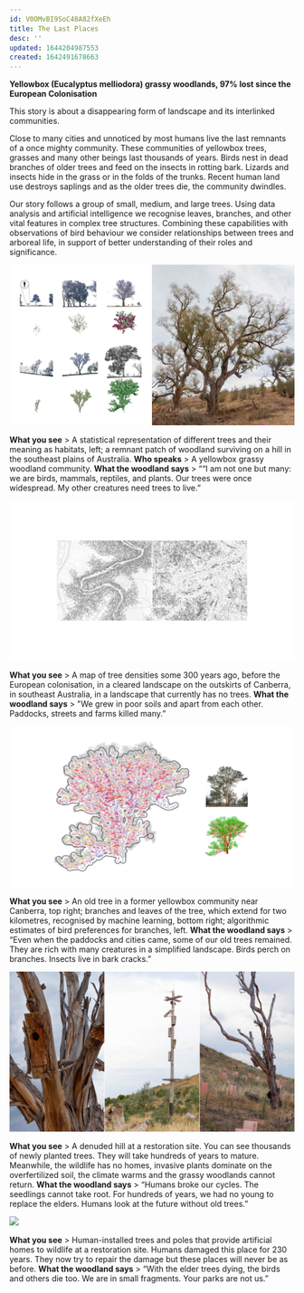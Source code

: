 ```yaml
---
id: V0OMvBI9SoC48A82fXeEh
title: The Last Places
desc: ''
updated: 1644204987553
created: 1642491678663
---
```


**Yellowbox (Eucalyptus melliodora) grassy woodlands, 97% lost since the European Colonisation**

This story is about a disappearing form of landscape and its interlinked communities.

Close to many cities and unnoticed by most humans live the last remnants of a once mighty community. These communities of yellowbox trees, grasses and many other beings last thousands of years. Birds nest in dead branches of older trees and feed on the insects in rotting bark. Lizards and insects hide in the grass or in the folds of the trunks. Recent human land use destroys saplings and as the older trees die, the community dwindles.

Our story follows a group of small, medium, and large trees. Using data analysis and artificial intelligence we recognise leaves, branches, and other vital features in complex tree structures. Combining these capabilities with observations of bird behaviour we consider relationships between trees and arboreal life, in support of better understanding of their roles and significance.

![](assets/images/SIGGRAPH-Images/Last-Of-Their-Kind-022.png)

**What you see** > A statistical representation of different trees and their meaning as habitats, left; a remnant patch of woodland surviving on a hill in the southeast plains of Australia.
**Who speaks** > A yellowbox grassy woodland community.
**What the woodland says** > ““I am not one but many: we are birds, mammals, reptiles, and plants. Our trees were once widespread. My other creatures need trees to live.”

![](assets/images/SIGGRAPH-Images/Last-Of-Their-Kind-023.png)

**What you see** > A map of tree densities some 300 years ago, before the European colonisation, in a cleared landscape on the outskirts of Canberra, in southeast Australia, in a landscape that currently has no trees.
**What the woodland says** > "We grew in poor soils and apart from each other. Paddocks, streets and farms killed many.”

![](assets/images/SIGGRAPH-Images/Last-Of-Their-Kind-024.png)

**What you see** > An old tree in a former yellowbox community near Canberra, top right; branches and leaves of the tree, which extend for two kilometres, recognised by machine learning, bottom right; algorithmic estimates of bird preferences for branches, left.
**What the woodland says** > “Even when the paddocks and cities came, some of our old trees remained. They are rich with many creatures in a simplified landscape. Birds perch on branches. Insects live in bark cracks.”

![](assets/images/SIGGRAPH-Images/Last-Of-Their-Kind-025.png)

**What you see** > A denuded hill at a restoration site. You can see thousands of newly planted trees. They will take hundreds of years to mature. Meanwhile, the wildlife has no homes, invasive plants dominate on the overfertilized soil, the climate warms and the grassy woodlands cannot return.
**What the woodland says** > “Humans broke our cycles. The seedlings cannot take root. For hundreds of years, we had no young to replace the elders. Humans look at the future without old trees.”

![](assets/images/SIGGRAPH-Images/Last-Of-Their-Kind-026.png)

**What you see** > Human-installed trees and poles that provide artificial homes to wildlife at a restoration site. Humans damaged this place for 230 years. They now try to repair the damage but these places will never be as before.
**What the woodland says** > “With the elder trees dying, the birds and others die too. We are in small fragments. Your parks are not us.”
